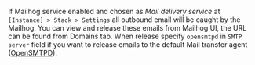 If Mailhog service enabled and chosen as _Mail delivery service_ at `[Instance] > Stack > Settings` all outbound email will be caught by the Mailhog. You can view and release these emails from Mailhog UI, the URL can be found from Domains tab. When release specify `opensmtpd` in `SMTP server` field if you want to release emails to the default Mail transfer agent ([OpenSMTPD](../../opensmtpd/index.md)).

